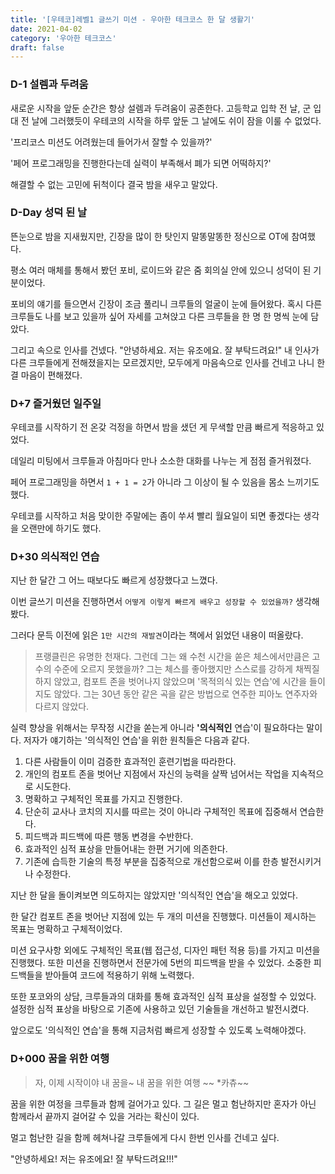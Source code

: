 ```yaml
---
title: '[우테코]레벨1 글쓰기 미션 - 우아한 테크코스 한 달 생활기'
date: 2021-04-02
category: '우아한 테크코스'
draft: false
---
```


### D-1 설렘과 두려움

새로운 시작을 앞둔 순간은 항상 설렘과 두려움이 공존한다. 고등학교 입학 전 날, 군 입대 전 날에 그러했듯이 우테코의 시작을 하루 앞둔 그 날에도 쉬이 잠을 이룰 수 없었다.

'프리코스 미션도 어려웠는데 들어가서 잘할 수 있을까?'

'페어 프로그래밍을 진행한다는데 실력이 부족해서 폐가 되면 어떡하지?'

해결할 수 없는 고민에 뒤척이다 결국 밤을 새우고 말았다.

### D-Day 성덕 된 날

뜬눈으로 밤을 지새웠지만, 긴장을 많이 한 탓인지 말똥말똥한 정신으로 OT에 참여했다.

평소 여러 매체를 통해서 봤던 포비, 로이드와 같은 줌 회의실 안에 있으니 성덕이 된 기분이었다.

포비의 얘기를 들으면서 긴장이 조금 풀리니 크루들의 얼굴이 눈에 들어왔다. 혹시 다른 크루들도 나를 보고 있을까 싶어 자세를 고쳐앉고 다른 크루들을 한 명 한 명씩 눈에 담았다.

그리고 속으로 인사를 건넸다. "안녕하세요. 저는 유조에요. 잘 부탁드려요!" 내 인사가 다른 크루들에게 전해졌을지는 모르겠지만, 모두에게 마음속으로 인사를 건네고 나니 한결 마음이 편해졌다.

### D+7 즐거웠던 일주일

우테코를 시작하기 전 온갖 걱정을 하면서 밤을 샜던 게 무색할 만큼 빠르게 적응하고 있었다.

데일리 미팅에서 크루들과 아침마다 만나 소소한 대화를 나누는 게 점점 즐거워졌다.

페어 프로그래밍을 하면서 `1 + 1 = 2`가 아니라 그 이상이 될 수 있음을 몸소 느끼기도 했다.

우테코를 시작하고 처음 맞이한 주말에는 좀이 쑤셔 빨리 월요일이 되면 좋겠다는 생각을 오랜만에 하기도 했다.

### D+30 의식적인 연습

지난 한 달간 그 어느 때보다도 빠르게 성장했다고 느꼈다.

이번 글쓰기 미션을 진행하면서 `어떻게 이렇게 빠르게 배우고 성장할 수 있었을까?` 생각해봤다.

그러다 문득 이전에 읽은 `1만 시간의 재발견`이라는 책에서 읽었던 내용이 떠올랐다.

> 프랭클린은 유명한 천재다. 그런데 그는 왜 수천 시간을 쏟은 체스에서만큼은 고수의 수준에 오르지 못했을까? 그는 체스를 좋아했지만 스스로를 강하게 채찍질하지 않았고, 컴포트 존을 벗어나지 않았으며 '목적의식 있는 연습'에 시간을 들이지도 않았다. 그는 30년 동안 같은 곡을 같은 방법으로 연주한 피아노 연주자와 다르지 않았다.

실력 향상을 위해서는 무작정 시간을 쏟는게 아니라 **'의식적인** 연습'이 필요하다는 말이다. 저자가 얘기하는 '의식적인 연습'을 위한 원칙들은 다음과 같다.

1. 다른 사람들이 이미 검증한 효과적인 훈련기법을 따라한다.
2. 개인의 컴포트 존을 벗어난 지점에서 자신의 능력을 살짝 넘어서는 작업을 지속적으로 시도한다.
3. 명확하고 구체적인 목표를 가지고 진행한다.
4. 단순히 교사나 코치의 지시를 따르는 것이 아니라 구체적인 목표에 집중해서 연습한다.
5. 피드백과 피드백에 따른 행동 변경을 수반한다.
6. 효과적인 심적 표상을 만들어내는 한편 거기에 의존한다.
7. 기존에 습득한 기술의 특정 부분을 집중적으로 개선함으로써 이를 한층 발전시키거나 수정한다.

지난 한 달을 돌이켜보면 의도하지는 않았지만 '의식적인 연습'을 해오고 있었다.

한 달간 컴포트 존을 벗어난 지점에 있는 두 개의 미션을 진행했다. 미션들이 제시하는 목표는 명확하고 구체적이었다.

미션 요구사항 외에도 구체적인 목표(웹 접근성, 디자인 패턴 적용 등)를 가지고 미션을 진행했다. 또한 미션을 진행하면서 전문가에 5번의 피드백을 받을 수 있었다. 소중한 피드백들을 받아들여 코드에 적용하기 위해 노력했다.

또한 포코와의 상담, 크루들과의 대화를 통해 효과적인 심적 표상을 설정할 수 있었다. 설정한 심적 표상을 바탕으로 기존에 사용하고 있던 기술들을 개선하고 발전시켰다.

앞으로도 '의식적인 연습'을 통해 지금처럼 빠르게 성장할 수 있도록 노력해야겠다.

### D+000 꿈을 위한 여행

> 자, 이제 시작이야 내 꿈을~ 내 꿈을 위한 여행 ~~ \*카츄~~

꿈을 위한 여정을 크루들과 함께 걸어가고 있다. 그 길은 멀고 험난하지만 혼자가 아닌 함께라서 끝까지 걸어갈 수 있을 거라는 확신이 있다.

멀고 험난한 길을 함께 헤쳐나갈 크루들에게 다시 한번 인사를 건네고 싶다.

"안녕하세요! 저는 유조에요! 잘 부탁드려요!!!"
